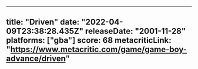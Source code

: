 
---
title: "Driven"
date: "2022-04-09T23:38:28.435Z"
releaseDate: "2001-11-28"
platforms: ["gba"]
score: 68
metacriticLink: "https://www.metacritic.com/game/game-boy-advance/driven"
---
